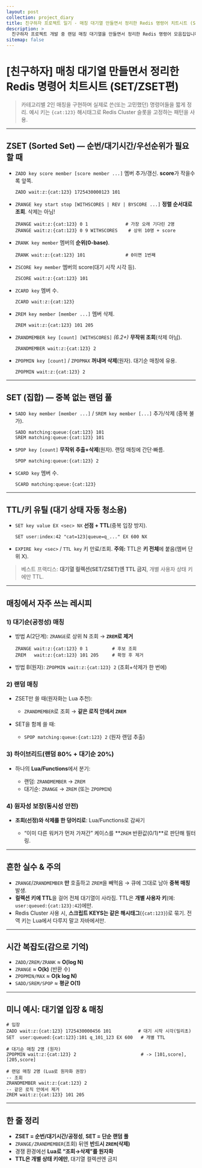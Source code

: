 ```yaml
---
layout: post
collection: project_diary
title: 친구하자 프로젝트 일기 - 매칭 대기열 만들면서 정리한 Redis 명령어 치트시트 (SET/ZSET편)
description: >
  친구하자 프로젝트 개발 중 랜덤 매칭 대기열을 만들면서 정리한 Redis 명령어 모음집입니다.
sitemap: false
---
```


# [친구하자] 매칭 대기열 만들면서 정리한 Redis 명령어 치트시트 (SET/ZSET편)

> 카테고리별 2인 매칭을 구현하며 실제로 쓴(또는 고민했던) 명령어들을 짧게 정리.
> 예시 키는 `{cat:123}` 해시태그로 Redis Cluster 슬롯을 고정하는 패턴을 사용.

---

## ZSET (Sorted Set) — 순번/대기시간/우선순위가 필요할 때

- `ZADD key score member [score member ...]`
  멤버 추가/갱신. **score**가 작을수록 앞쪽.

  ```redis
  ZADD wait:z:{cat:123} 1725430000123 101
  ```

- `ZRANGE key start stop [WITHSCORES | REV | BYSCORE ...]`
  **정렬 순서대로 조회**. 삭제는 아님!

  ```redis
  ZRANGE wait:z:{cat:123} 0 1              # 가장 오래 기다린 2명
  ZRANGE wait:z:{cat:123} 0 9 WITHSCORES    # 상위 10명 + score
  ```

- `ZRANK key member`
  멤버의 **순위(0-base)**.

  ```redis
  ZRANK wait:z:{cat:123} 101               # 0이면 1번째
  ```

- `ZSCORE key member`
  멤버의 score(대기 시작 시각 등).

  ```redis
  ZSCORE wait:z:{cat:123} 101
  ```

- `ZCARD key`
  멤버 수.

  ```redis
  ZCARD wait:z:{cat:123}
  ```

- `ZREM key member [member ...]`
  멤버 삭제.

  ```redis
  ZREM wait:z:{cat:123} 101 205
  ```

- `ZRANDMEMBER key [count] [WITHSCORES]` _(6.2+)_
  **무작위 조회**(삭제 아님).

  ```redis
  ZRANDMEMBER wait:z:{cat:123} 2
  ```

- `ZPOPMIN key [count]` / `ZPOPMAX`
  **꺼내며 삭제**(원자). 대기순 매칭에 유용.

  ```redis
  ZPOPMIN wait:z:{cat:123} 2
  ```

---

## SET (집합) — 중복 없는 랜덤 풀

- `SADD key member [member ...]` / `SREM key member [...]`
  추가/삭제 (중복 불가).

  ```redis
  SADD matching:queue:{cat:123} 101
  SREM matching:queue:{cat:123} 101
  ```

- `SPOP key [count]`
  **무작위 추출+삭제**(원자). 랜덤 매칭에 간단·빠름.

  ```redis
  SPOP matching:queue:{cat:123} 2
  ```

- `SCARD key`
  멤버 수.

  ```redis
  SCARD matching:queue:{cat:123}
  ```

---

## TTL/키 유틸 (대기 상태 자동 청소용)

- `SET key value EX <sec> NX`
  **선점 + TTL**(중복 입장 방지).

  ```redis
  SET user:index:42 "cat=123|queue=q_..." EX 600 NX
  ```

- `EXPIRE key <sec>` / `TTL key`
  키 만료/조회.
  **주의:** TTL은 **키 전체**에 붙음(멤버 단위 X).

> 베스트 프랙티스: **대기열 컬렉션(SET/ZSET)엔 TTL 금지**, 개별 사용자 상태 키에만 TTL.

---

## 매칭에서 자주 쓰는 **레시피**

### 1) 대기순(공정성) 매칭

- 방법 A(2단계): `ZRANGE`로 상위 N 조회 → **`ZREM`로 제거**

  ```redis
  ZRANGE wait:z:{cat:123} 0 1         # 후보 조회
  ZREM   wait:z:{cat:123} 101 205     # 확정 후 제거
  ```

- 방법 B(원자): `ZPOPMIN wait:z:{cat:123} 2`
  (조회+삭제가 한 번에)

### 2) 랜덤 매칭

- ZSET만 쓸 때(원자화는 Lua 추천):

  - `ZRANDMEMBER`로 조회 → **같은 로직 안에서 `ZREM`**

- SET을 함께 쓸 때:

  - `SPOP matching:queue:{cat:123} 2` (원자 랜덤 추출)

### 3) 하이브리드(랜덤 80% + 대기순 20%)

- 하나의 **Lua/Functions**에서 분기:

  - 랜덤: `ZRANDMEMBER` → `ZREM`
  - 대기순: `ZRANGE` → `ZREM` (또는 `ZPOPMIN`)

### 4) 원자성 보장(동시성 안전)

- **조회(선정)와 삭제를 한 덩어리로**: Lua/Functions로 감싸기

  - “이미 다른 워커가 먼저 가져간” 케이스를 \*\*`ZREM` 반환값(0/1)\*\*로 판단해 필터링.

---

## 흔한 실수 & 주의

- `ZRANGE`/`ZRANDMEMBER` **만** 호출하고 `ZREM`을 빼먹음 → 큐에 그대로 남아 **중복 매칭** 발생.
- **컬렉션 키에 TTL**을 걸어 전체 대기열이 사라짐.
  TTL은 **개별 사용자 키**(예: `user:queued:{cat:123}:42`)에만.
- Redis Cluster 사용 시, **스크립트 KEYS는 같은 해시태그**(`{cat:123}`)로 묶기. 전역 키는 Lua에서 다루지 말고 자바에서만.

---

## 시간 복잡도(감으로 기억)

- `ZADD/ZREM/ZRANK` ≈ **O(log N)**
- `ZRANGE` ≈ **O(k)** (반환 수)
- `ZPOPMIN/MAX` ≈ **O(k log N)**
- `SADD/SREM/SPOP` ≈ **평균 O(1)**

---

## 미니 예시: 대기열 입장 & 매칭

```redis
# 입장
ZADD wait:z:{cat:123} 1725430000456 101          # 대기 시작 시각(밀리초)
SET  user:queued:{cat:123}:101 q_101_123 EX 600   # 개별 TTL

# 대기순 매칭 2명 (원자)
ZPOPMIN wait:z:{cat:123} 2                        # -> [101,score],[205,score]

# 랜덤 매칭 2명 (Lua로 원자화 권장)
-- 조회
ZRANDMEMBER wait:z:{cat:123} 2
-- 같은 로직 안에서 제거
ZREM wait:z:{cat:123} 101 205
```

---

## 한 줄 정리

- **ZSET = 순번/대기시간/공정성**, **SET = 단순 랜덤 풀**
- `ZRANGE/ZRANDMEMBER`(조회) 뒤엔 **반드시 `ZREM`(삭제)**
- 경쟁 환경에선 **Lua로 “조회→삭제”를 원자화**
- **TTL은 개별 상태 키에만**, 대기열 컬렉션엔 금지
